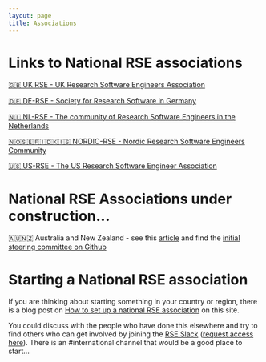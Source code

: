 ```yaml
---
layout: page
title: Associations
---
```


# Links to National RSE associations

[🇬🇧 UK RSE - UK Research Software Engineers Association](http://rse.ac.uk/)

[🇩🇪 DE-RSE - Society for Research Software in Germany](http://de-rse.org)

[🇳🇱 NL-RSE - The community of Research Software Engineers in the Netherlands](http://nl-rse.org)

[🇳🇴🇸🇪🇫🇮🇩🇰🇮🇸 NORDIC-RSE - Nordic Research Software Engineers Community](http://nordic-rse.org/)

[🇺🇸 US-RSE - The US Research Software Engineer Association](http://us-rse.org/)



# National RSE Associations under construction...

🇦🇺🇳🇿 Australia and New Zealand - see this [article](https://www.ands.org.au/partners-and-communities/ands-communities/research-software-engineers-community-group) and find the [initial steering committee on Github](https://github.com/rse-aunz/rse-au/)

# Starting a National RSE association

If you are thinking about starting something in your country or region, there is a blog post on [How to set up a national RSE association](https://researchsoftware.org/2018/04/18/how-to-setup.html) on this site.

You could discuss with the people who have done this elsewhere and try to find others who can get involved by joining the [RSE Slack](https://ukrse.slack.com) ([request access here](https://docs.google.com/forms/d/e/1FAIpQLSc9LqOWGwA1xDvSgy81eimcb9s0cNBFso0zv0_HoZz16G1M5w/viewform?c=0&w=1)). There is an #international channel that would be a good place to start...
